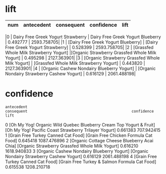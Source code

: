 
# lift
| num | antecedent                                   |    consequent             |                   confidence  | lift|
|:------------  |:------------|:------------|:------------|:------------|

|0 |            Dairy Free Greek Yogurt Strawberry    |         Dairy Free Greek Yogurt Blueberry  |  0.492777 | 2593.758705|
|1 |            [Dairy Free Greek Yogurt Blueberry]        |     [Dairy Free Greek Yogurt Strawberry]  | 0.528399 | 2593.758705|
|2 |         [Grassfed Whole Milk Strawberry Yogurt]  |[Organic Strawberry Grassfed Whole Milk Yogurt] |   0.495298 | 2127.363901|
|3 | [Organic Strawberry Grassfed Whole Milk Yogurt] |         [Grassfed Whole Milk Strawberry Yogurt]  |  0.443820 | 2127.363901|
|4 |      [Organic Cashew Nondairy Blueberry Yogurt]    |  [Organic Nondairy Strawberry Cashew Yogurt] |   0.616129 | 2061.488198|


# confidence
    antecedent                                                           consequent                                               confidence     lift
0 [Oh My Yog! Organic Wild Quebec Blueberry Cream Top Yogurt & Fruit] [Oh My Yog! Pacific Coast Strawberry Trilayer Yogurt]        0.661383   707.942415
1                [Grain Free Turkey Canned Cat Food]                    [Grain Free Chicken Formula Cat Food]                      0.645418  1087.476896
2       [Organic Cottage Cheese Blueberry Acai Chia]                    [Organic Strawberry Grassfed Whole Milk Yogurt]            0.616210  1618.940833
3         [Organic Cashew Nondairy Blueberry Yogurt]                    [Organic Nondairy Strawberry Cashew Yogurt]                0.616129  2061.488198
4                [Grain Free Turkey Canned Cat Food]                    [Grain Free Turkey & Salmon Formula Cat Food]              0.615538  1208.210718

